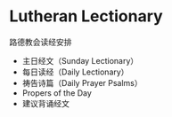 # Lutheran Lectionary

路德教会读经安排

* 主日经文（Sunday Lectionary）
* 每日读经（Daily Lectionary）
* 祷告诗篇（Daily Prayer Psalms）
* Propers of the Day
* 建议背诵经文
